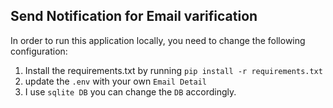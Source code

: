 ## Send Notification for Email varification
In order to run this application locally, you need to change the following configuration:
1. Install the requirements.txt by running `pip install -r requirements.txt` 
2. update the `.env` with your own `Email Detail`
3. I use `sqlite DB` you can change the `DB` accordingly.
